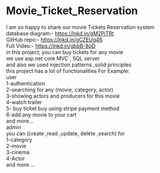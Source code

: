 # Movie_Ticket_Reservation


I am so happy to share our movie Tickets Reservation system </br>
database diagram:- https://lnkd.in/gM2PiTRt</br>
GitHub repo:- https://lnkd.in/gCZEUg46</br>
Full Video:- https://lnkd.in/gbbB-8pD</br>
in this project, you can buy tickets for any movie </br>
we use asp.net core MVC , SQL server</br>
and also we used injection patterns ,solid principles</br>
this project has a lot of functionalities For Example:</br>
 user </br>
1-authentication</br>
2-searching for any (movie, category, actor)</br>
3-showing actors and producers for this movie</br>
4-watch trailer </br>
5- buy ticket buy using stripe payment method</br>
6-add any movie to your cart</br>
and more...</br>
 admin </br>
you can (create ,read ,update, delete ,search) for </br>
1-category</br>
2-movie</br>
3-cinema</br>
4-Actor</br>
and more ... </br>

